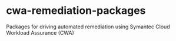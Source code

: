 # cwa-remediation-packages
Packages for driving automated remediation using Symantec Cloud Workload Assurance (CWA)
